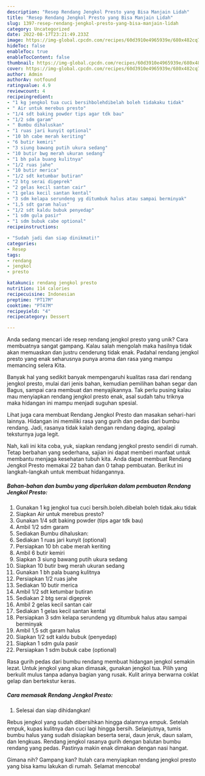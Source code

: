 ```yaml
---
description: "Resep Rendang Jengkol Presto yang Bisa Manjain Lidah"
title: "Resep Rendang Jengkol Presto yang Bisa Manjain Lidah"
slug: 1397-resep-rendang-jengkol-presto-yang-bisa-manjain-lidah
category: Uncategorized
date: 2022-08-17T23:21:49.233Z
image: https://img-global.cpcdn.com/recipes/60d3910e4965939e/680x482cq70/rendang-jengkol-presto-foto-resep-utama.jpg
hideToc: false
enableToc: true
enableTocContent: false
thumbnail: https://img-global.cpcdn.com/recipes/60d3910e4965939e/680x482cq70/rendang-jengkol-presto-foto-resep-utama.jpg
cover: https://img-global.cpcdn.com/recipes/60d3910e4965939e/680x482cq70/rendang-jengkol-presto-foto-resep-utama.jpg
author: Admin
authorAv: notfound
ratingvalue: 4.9
reviewcount: 4
recipeingredient:
- "1 kg jengkol tua cuci bersihbolehdibelah boleh tidakaku tidak"
- " Air untuk merebus presto"
- "1/4 sdt baking powder tips agar tdk bau"
- "1/2 sdm garam"
- " Bumbu dihaluskan"
- "1 ruas jari kunyit optional"
- "10 bh cabe merah keriting"
- "6 butir kemiri"
- "3 siung bawang putih ukura sedang"
- "10 butir bwg merah ukuran sedang"
- "1 bh pala buang kulitnya"
- "1/2 ruas jahe"
- "10 butir merica"
- "1/2 sdt ketumbar butiran"
- "2 btg serai digeprek"
- "2 gelas kecil santan cair"
- "1 gelas kecil santan kental"
- "3 sdm kelapa serundeng yg ditumbuk halus atau sampai berminyak"
- "1,5 sdt garam halus"
- "1/2 sdt kaldu bubuk penyedap"
- "1 sdm gula pasir"
- "1 sdm bubuk cabe optional"
recipeinstructions:

- "Sudah jadi dan siap dinikmati!"
categories:
- Resep
tags:
- rendang
- jengkol
- presto

katakunci: rendang jengkol presto 
nutrition: 114 calories
recipecuisine: Indonesian
preptime: "PT17M"
cooktime: "PT47M"
recipeyield: "4"
recipecategory: Dessert

---
```





Anda sedang mencari ide resep rendang jengkol presto yang unik? Cara membuatnya sangat gampang. Kalau salah mengolah maka hasilnya tidak akan memuaskan dan justru cenderung tidak enak. Padahal rendang jengkol presto yang enak seharusnya punya aroma dan rasa yang mampu memancing selera Kita.





Banyak hal yang sedikit banyak mempengaruhi kualitas rasa dari rendang jengkol presto, mulai dari jenis bahan, kemudian pemilihan bahan segar dan Bagus, sampai cara membuat dan menyajikannya. Tak perlu pusing kalau mau menyiapkan rendang jengkol presto enak,      asal sudah tahu triknya maka hidangan ini mampu menjadi suguhan spesial.














Lihat juga cara membuat Rendang Jengkol Presto dan masakan sehari-hari lainnya. Hidangan ini memiliki rasa yang gurih dan pedas dari bumbu rendang. Jadi, rasanya tidak kalah dengan rendang daging, apalagi teksturnya juga legit.






Nah, kali ini kita coba, yuk, siapkan rendang jengkol presto sendiri di rumah. Tetap berbahan yang sederhana, sajian ini dapat memberi manfaat untuk membantu menjaga kesehatan tubuh kita. Anda dapat membuat Rendang Jengkol Presto memakai 22 bahan dan 0 tahap pembuatan. Berikut ini langkah-langkah untuk membuat hidangannya.

<!--inarticleads1-->

##### Bahan-bahan dan bumbu yang diperlukan dalam pembuatan Rendang Jengkol Presto:

1. Gunakan 1 kg jengkol tua cuci bersih.boleh.dibelah boleh tidak.aku tidak
1. Siapkan  Air untuk merebus presto?
1. Gunakan 1/4 sdt baking powder (tips agar tdk bau)
1. Ambil 1/2 sdm garam
1. Sediakan  Bumbu dihaluskan:
1. Sediakan 1 ruas jari kunyit (optional)
1. Persiapkan 10 bh cabe merah keriting
1. Ambil 6 butir kemiri
1. Siapkan 3 siung bawang putih ukura sedang
1. Siapkan 10 butir bwg merah ukuran sedang
1. Gunakan 1 bh pala buang kulitnya
1. Persiapkan 1/2 ruas jahe
1. Sediakan 10 butir merica
1. Ambil 1/2 sdt ketumbar butiran
1. Sediakan 2 btg serai digeprek
1. Ambil 2 gelas kecil santan cair
1. Sediakan 1 gelas kecil santan kental
1. Persiapkan 3 sdm kelapa serundeng yg ditumbuk halus atau sampai berminyak
1. Ambil 1,5 sdt garam halus
1. Siapkan 1/2 sdt kaldu bubuk (penyedap)
1. Siapkan 1 sdm gula pasir
1. Persiapkan 1 sdm bubuk cabe (optional)


Rasa gurih pedas dari bumbu rendang membuat hidangan jengkol semakin lezat. Untuk jengkol yang akan dimasak, gunakan jengkol tua. Pilih yang berkulit mulus tanpa adanya bagian yang rusak. Kulit arinya berwarna coklat gelap dan bertekstur keras. 

<!--inarticleads2-->

##### Cara memasak Rendang Jengkol Presto:


1. Selesai dan siap dihidangkan!

Rebus jengkol yang sudah dibersihkan hingga dalamnya empuk. Setelah empuk, kupas kulitnya dan cuci lagi hingga bersih. Selanjutnya, tumis bumbu halus yang sudah disiapkan beserta serai, daun jeruk, daun salam, dan lengkuas. Rendang jengkol rasanya gurih dengan balutan bumbu rendang yang pedas. Pastinya makin enak dimakan dengan nasi hangat. 

Gimana nih? Gampang kan? Itulah cara menyiapkan rendang jengkol presto yang bisa kamu lakukan di rumah. Selamat mencoba!
